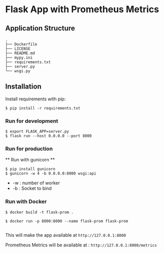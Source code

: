 # Flask App with Prometheus Metrics

## Application Structure
```
.
├── Dockerfile
├── LICENSE
├── README.md
├── mypy.ini
├── requirements.txt
├── server.py
└── wsgi.py
```


## Installation

Install requirements with pip:

```
$ pip install -r requirements.txt
```

### Run for development
```
$ export FLASK_APP=server.py
$ flask run --host 0.0.0.0 --port 8000
```

### Run for production

** Run with gunicorn **

```
$ pip install gunicorn
$ gunicorn -w 4 -b 0.0.0.0:8000 wsgi:api
```

* -w : number of worker
* -b : Socket to bind


### Run with Docker

```
$ docker build -t flask-prom .

$ docker run -p 8000:8000 --name flask-prom flask-prom 
 
```

This will make the app available at `http://127.0.0.1:8000`

Prometheus Metrics will be available at :  `http://127.0.0.1:8000/metrics`